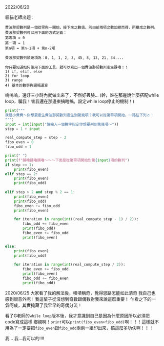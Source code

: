 2022/06/20

貓貓老師出題：

```
費波那契數列是一個從零與一開始，接下來之數值，則由前兩項之數加總而得，所構成之數列。
費波那契數列可以用下面的方式定義：
第零項 = 0
第一項 = 1
第n項 = 第n-1項 + 第n-2項

費波那契數列頭幾項為：0, 1, 1, 2, 3, 45, 8, 13, 21, 34....

你只要知道如何使用下面的工具，就可以寫出一個費波那契數列產生器嚕！！
1) if, elif, else
2) for loop
3) range
4) 基本的數學與邏輯運算
```


嗚嗚嗚，還好三小時內就做出來了，不然好丟臉...
(幹，誰在那邊說什麼搭配while loop，騙我！害我還在那邊東搞瞎搞，設定while loop停止的機制！)

```python
print("""
我是小費費～你想要產生費波那契數列產生到第幾項？我可以從第零項開始，一路往下列ㄛ！
""")
input = int(input("請輸入一個數字指定你想要列到第幾項～"))
step = 1 + input

real_compute_step = step - 2
fibo_even = 0
fibo_odd = 1

print(" ")
print(f"餔嚕餔嚕餔嚕～～～下面是從第零項開始到第{input}項的數列")
if step == 1:
    print(fibo_even)
elif step == 2:
    print(fibo_even)
    print(fibo_odd)
        
elif step > 2 and step % 2 == 1:
    print(fibo_even)
    print(fibo_odd)
    fibo_even += fibo_odd
    print(fibo_even)

    for iteration in range(int((real_compute_step - 1) / 2)):
        fibo_odd += fibo_even
        print(fibo_odd)
        fibo_even += fibo_odd
        print(fibo_even)

else:            
    print(fibo_even)
    print(fibo_odd)
    
    for iteration in range(int(real_compute_step / 2)):
        fibo_even += fibo_odd
        print(fibo_even)
        fibo_odd += fibo_even
        print(fibo_odd)
```


2020/06/25
大家看了我的解法後，嘖嘖稱奇，覺得思路怎能如此清奇
我自己也感到很意外呢！我這輩子從沒想到奇數跟偶數對我來說這麼重要！
乍看之下的一氣呵成，其實掩藏了我早早的奇偶分流！

看了G老師的`while loop`版本後，我才意識到自己是因為什麼原因所以必須把code寫成這樣
鄉親啊！`print`可以`print(fibo_even+fibo_odd)`啊！！！這樣就不用為了一定要把`fibo_even`跟`fibo_odd`兩兩一組印出來，搞這麼多功伕啊！！！

我...
我...我可以的!!!!

